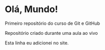 # Olá, Mundo!
 Primeiro repositório do curso de Git e GitHub

 Repositório criado durante uma aula ao vivo
 
 Esta linha eu adicionei no site.
